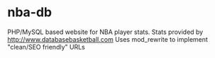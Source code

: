 # nba-db
PHP/MySQL based website for NBA player stats.
Stats provided by http://www.databasebasketball.com
Uses mod_rewrite to implement "clean/SEO friendly" URLs